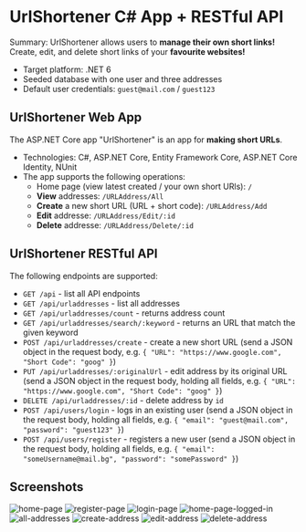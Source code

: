 # UrlShortener C# App + RESTful API

Summary: UrlShortener allows users to **manage their own short links!** Create, edit, and delete short links of your **favourite websites!**

- Target platform: .NET 6
- Seeded database with one user and three addresses
- Default user credentials: `guest@mail.com` / `guest123`

## UrlShortener Web App

The ASP.NET Core app "UrlShortener" is an app for **making short URLs**.

- Technologies: C#, ASP.NET Core, Entity Framework Core, ASP.NET Core Identity, NUnit
- The app supports the following operations:
  - Home page (view latest created / your own short URls): `/`
  - **View** addresses: `/URLAddress/All`
  - **Create** a new short URL (URL + short code): `/URLAddress/Add`
  - **Edit** addresse: `/URLAddress/Edit/:id`
  - **Delete** addresse: `/URLAddress/Delete/:id`

## UrlShortener RESTful API

The following endpoints are supported:

- `GET /api` - list all API endpoints
- `GET /api/urladdresses` - list all addresses
- `GET /api/urladdresses/count` - returns address count
- `GET /api/urladdresses/search/:keyword` - returns an URL that match the given keyword
- `POST /api/urladdresses/create` - create a new short URL (send a JSON object in the request body, e.g. `{ "URL": "https://www.google.com", "Short Code": "goog" }`)
- `PUT /api/urladdresses/:originalUrl` - edit address by its original URL (send a JSON object in the request body, holding all fields, e.g. `{ "URL": "https://www.google.com", "Short Code": "goog" }`)
- `DELETE /api/urladdresses/:id` - delete address by `id`
- `POST /api/users/login` - logs in an existing user (send a JSON object in the request body, holding all fields, e.g. `{ "email": "guest@mail.com", "password": "guest123" }`)
- `POST /api/users/register` - registers a new user (send a JSON object in the request body, holding all fields, e.g. `{ "email": "someUsername@mail.bg", "password": "somePassword" }`)

## Screenshots

![home-page](https://github.com/SoftUni/ShortURL/assets/72888249/ff511d23-9f03-41ae-8bb3-375021495075)
![register-page](https://github.com/SoftUni/ShortURL/assets/72888249/ae3acba2-10df-4a00-a491-c034814080a0)
![login-page](https://github.com/SoftUni/ShortURL/assets/72888249/43b8d7fb-2a10-452f-8c1b-bb7184b33ef5)
![home-page-logged-in](https://github.com/SoftUni/ShortURL/assets/72888249/bb2289f0-73fc-4cfd-bc36-ed97a339640e)
![all-addresses](https://github.com/SoftUni/ShortURL/assets/72888249/eef04f19-d9f8-4b90-afde-cb75dd058be4)
![create-address](https://github.com/SoftUni/ShortURL/assets/72888249/997df6e6-1ded-432b-bdd2-fd198790e72a)
![edit-address](https://github.com/SoftUni/ShortURL/assets/72888249/97cb50a8-a0f0-42b5-aad8-9d7b709800ec)
![delete-address](https://github.com/SoftUni/ShortURL/assets/72888249/d515f403-9a8f-4690-81e7-8ffd8f641e4d)
